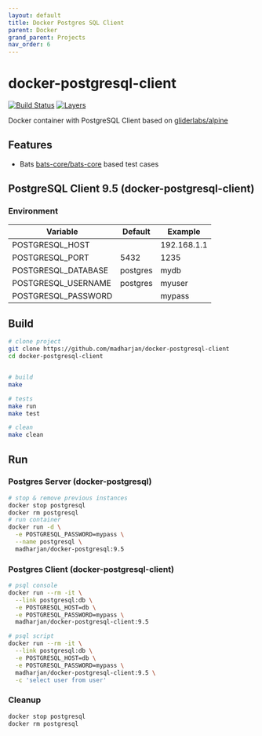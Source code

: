 ```yaml
---
layout: default
title: Docker Postgres SQL Client
parent: Docker
grand_parent: Projects
nav_order: 6
---
```


# docker-postgresql-client

[![Build Status](https://travis-ci.com/madharjan/docker-postgresql-client.svg?branch=master)](https://travis-ci.com/madharjan/docker-postgresql-client)
[![Layers](https://images.microbadger.com/badges/image/madharjan/docker-postgresql-client.svg)](http://microbadger.com/images/madharjan/docker-postgresql-client)

Docker container with PostgreSQL Client based on [gliderlabs/alpine](https://github.com/gliderlabs/docker-alpine/)

## Features

* Bats [bats-core/bats-core](https://github.com/bats-core/bats-core) based test cases

## PostgreSQL Client 9.5 (docker-postgresql-client)

### Environment

| Variable             | Default      | Example        |
|----------------------|--------------|----------------|
| POSTGRESQL_HOST      |              | 192.168.1.1    |
| POSTGRESQL_PORT      | 5432         | 1235           |
| POSTGRESQL_DATABASE  | postgres     | mydb           |
| POSTGRESQL_USERNAME  | postgres     | myuser         |
| POSTGRESQL_PASSWORD  |              | mypass         |

## Build

```bash
# clone project
git clone https://github.com/madharjan/docker-postgresql-client
cd docker-postgresql-client


# build
make

# tests
make run
make test

# clean
make clean
```

## Run

### Postgres Server (docker-postgresql)

```bash
# stop & remove previous instances
docker stop postgresql
docker rm postgresql
# run container
docker run -d \
  -e POSTGRESQL_PASSWORD=mypass \
  --name postgresql \
  madharjan/docker-postgresql:9.5
```

### Postgres Client (docker-postgresql-client)

```bash
# psql console
docker run --rm -it \
  --link postgresql:db \
  -e POSTGRESQL_HOST=db \
  -e POSTGRESQL_PASSWORD=mypass \
  madharjan/docker-postgresql-client:9.5

# psql script
docker run --rm -it \
  --link postgresql:db \
  -e POSTGRESQL_HOST=db \
  -e POSTGRESQL_PASSWORD=mypass \
  madharjan/docker-postgresql-client:9.5 \
  -c 'select user from user'
```

### Cleanup

```bash
docker stop postgresql
docker rm postgresql
```
